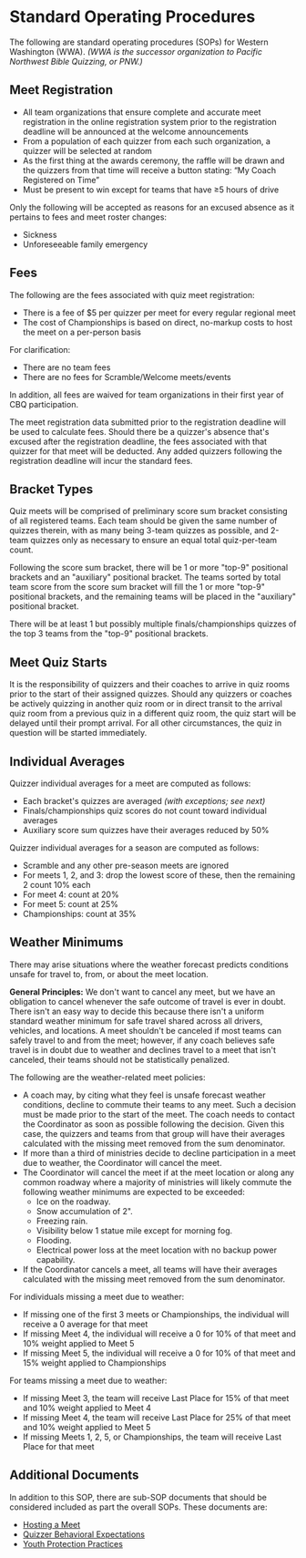 # Standard Operating Procedures

The following are standard operating procedures (SOPs) for Western Washington (WWA).
_(WWA is the successor organization to Pacific Northwest Bible Quizzing, or PNW.)_

## Meet Registration

- All team organizations that ensure complete and accurate meet registration in the online registration system prior to the registration deadline will be announced at the welcome announcements
- From a population of each quizzer from each such organization, a quizzer will be selected at random
- As the first thing at the awards ceremony, the raffle will be drawn and the quizzers from that time will receive a button stating: “My Coach Registered on Time”
- Must be present to win except for teams that have ≥5 hours of drive

Only the following will be accepted as reasons for an excused absence as it pertains to fees and meet roster changes:

- Sickness
- Unforeseeable family emergency

## Fees

The following are the fees associated with quiz meet registration:

- There is a fee of $5 per quizzer per meet for every regular regional meet
- The cost of Championships is based on direct, no-markup costs to host the meet on a per-person basis

For clarification:

- There are no team fees
- There are no fees for Scramble/Welcome meets/events

In addition, all fees are waived for team organizations in their first year of CBQ participation.

The meet registration data submitted prior to the registration deadline will be used to calculate fees. Should there be a quizzer's absence that's excused after the registration deadline, the fees associated with that quizzer for that meet will be deducted. Any added quizzers following the registration deadline will incur the standard fees.

## Bracket Types

Quiz meets will be comprised of preliminary score sum bracket consisting of all registered teams. Each team should be given the same number of quizzes therein, with as many being 3-team quizzes as possible, and 2-team quizzes only as necessary to ensure an equal total quiz-per-team count.

Following the score sum bracket, there will be 1 or more "top-9" positional brackets and an "auxiliary" positional bracket. The teams sorted by total team score from the score sum bracket will fill the 1 or more "top-9" positional brackets, and the remaining teams will be placed in the "auxiliary" positional bracket.

There will be at least 1 but possibly multiple finals/championships quizzes of the top 3 teams from the "top-9" positional brackets.

## Meet Quiz Starts

It is the responsibility of quizzers and their coaches to arrive in quiz rooms prior to the start of their assigned quizzes. Should any quizzers or coaches be actively quizzing in another quiz room or in direct transit to the arrival quiz room from a previous quiz in a different quiz room, the quiz start will be delayed until their prompt arrival. For all other circumstances, the quiz in question will be started immediately.

## Individual Averages

Quizzer individual averages for a meet are computed as follows:

- Each bracket's quizzes are averaged _(with exceptions; see next)_
- Finals/championships quiz scores do not count toward individual averages
- Auxiliary score sum quizzes have their averages reduced by 50%

Quizzer individual averages for a season are computed as follows:

- Scramble and any other pre-season meets are ignored
- For meets 1, 2, and 3: drop the lowest score of these, then the remaining 2 count 10% each
- For meet 4: count at 20%
- For meet 5: count at 25%
- Championships: count at 35%

## Weather Minimums

There may arise situations where the weather forecast predicts conditions unsafe for travel to, from, or about the meet location.

**General Principles:** We don't want to cancel any meet, but we have an obligation to cancel whenever the safe outcome of travel is ever in doubt. There isn't an easy way to decide this because there isn't a uniform standard weather minimum for safe travel shared across all drivers, vehicles, and locations. A meet shouldn't be canceled if most teams can safely travel to and from the meet; however, if any coach believes safe travel is in doubt due to weather and declines travel to a meet that isn't canceled, their teams should not be statistically penalized.

The following are the weather-related meet policies:

- A coach may, by citing what they feel is unsafe forecast weather conditions, decline to commute their teams to any meet. Such a decision must be made prior to the start of the meet. The coach needs to contact the Coordinator as soon as possible following the decision. Given this case, the quizzers and teams from that group will have their averages calculated with the missing meet removed from the sum denominator.
- If more than a third of ministries decide to decline participation in a meet due to weather, the Coordinator will cancel the meet.
- The Coordinator will cancel the meet if at the meet location or along any common roadway where a majority of ministries will likely commute the following weather minimums are expected to be exceeded:
    - Ice on the roadway.
    - Snow accumulation of 2".
    - Freezing rain.
    - Visibility below 1 statue mile except for morning fog.
    - Flooding.
    - Electrical power loss at the meet location with no backup power capability.
- If the Coordinator cancels a meet, all teams will have their averages calculated with the missing meet removed from the sum denominator.

For individuals missing a meet due to weather:

- If missing one of the first 3 meets or Championships, the individual will receive a 0 average for that meet
- If missing Meet 4, the individual will receive a 0 for 10% of that meet and 10% weight applied to Meet 5
- If missing Meet 5, the individual will receive a 0 for 10% of that meet and 15% weight applied to Championships

For teams missing a meet due to weather:

- If missing Meet 3, the team will receive Last Place for 15% of that meet and 10% weight applied to Meet 4
- If missing Meet 4, the team will receive Last Place for 25% of that meet and 10% weight applied to Meet 5
- If missing Meets 1, 2, 5, or Championships, the team will receive Last Place for that meet

## Additional Documents

In addition to this SOP, there are sub-SOP documents that should be considered included as part the overall SOPs. These documents are:

- [Hosting a Meet](hosting.md)
- [Quizzer Behavioral Expectations](behavioral_expectations.md)
- [Youth Protection Practices](youth_protection_practices.md)
